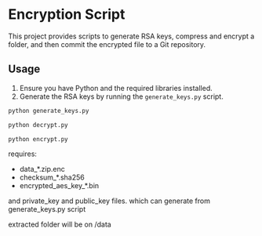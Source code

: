 # Encryption Script

This project provides scripts to generate RSA keys, compress and encrypt a folder, and then commit the encrypted file to a Git repository.

## Usage

1. Ensure you have Python and the required libraries installed.
2. Generate the RSA keys by running the `generate_keys.py` script.

```sh
python generate_keys.py

python decrypt.py

python encrypt.py


```

requires:

- data_*.zip.enc
- checksum_*.sha256
- encrypted_aes_key_*.bin

and  private_key and public_key files. which can generate from generate_keys.py script

extracted folder will be on /data
